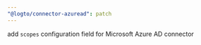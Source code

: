 ```yaml
---
"@logto/connector-azuread": patch
---
```


add `scopes` configuration field for Microsoft Azure AD connector

